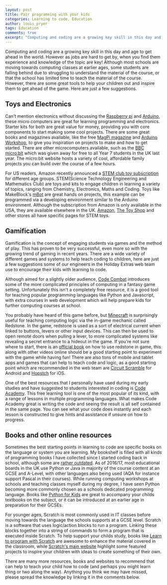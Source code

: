```yaml
---
layout: post
title: Pair programming with your kids
categories: Learning to code, Education
author: louis_pryer
tags: Education
comments: true
excerpt: "Computing and coding are a growing key skill in this day and age to get ahead in the world. However as jobs are hard to get by, when you find them experience and knowledge of the topic are key!"
---
```


Computing and coding are a growing key skill in this day and age to get ahead in the world. However as jobs are hard to get by, when you find them experience and knowledge of the topic are key!
Although most schools are moving towards computing classes at earlier ages, some students are falling behind due to struggling to understand the material of the course, or that the school has limited time to teach the material of the course.
However, there are some great tools to help your children out and inspire them to get ahead of the game.
Here are just a few suggestions.

## Toys and Electronics

Can't mention electronics without discussing the [Raspberry pi](https://www.raspberrypi.org/products/) and [Arduino](https://www.amazon.co.uk/Arduino-Starter-Kit-UNO-Board/dp/B009UKZV0A/ref=sr_1_4?ie=UTF8&qid=1485512466&sr=8-4&keywords=arduino), these micro computers are great for learning programming and electronics.
Starter kits for both are great value for money, providing you with core components to start making some cool projects.
There are some great books and magazines available, like the free [MagPi magazine](https://www.raspberrypi.org/magpi/) and [Arduino Workshop](https://www.waterstones.com/book/arduino-workshop-a-hands-on-introduction-with-65-projects/john-boxall/9781593274481), to give you inspiration on projects to make and how to get started.
There are other microcomputers available, such as the [BBC micro:bit](http://microbit.org/about/) which was given away for free to all Year 7 students in the UK last year.
The micro:bit website hosts a variety of cool, affordable family projects you can build over the course of a few hours.

For US readers, Amazon recently announced a [STEM club toy subscription](https://www.amazon.com/dp/B01M7UAJJI?tag=skim1x139863-20) for different age groups.
STEM(Science Technology Engineering and Mathematics Club) are toys and kits to engage children in learning a variety of topics, ranging from Chemistry, Electronics, Maths and Coding.
Toys like MakeBlock's [mBot](https://www.amazon.co.uk/mBot-Bluetooth-Version-Scratch-Programmable/dp/B00SK5RUQY) are great hands on projects, this example can be programmed via a developing environment similar to the Arduino environment.
Although the subscription from Amazon is only available in the USA, they are available elsewhere in the UK. [Amazon](https://www.amazon.co.uk/stem-toys/b?ie=UTF8&node=6714366031), [The Toy Shop](http://www.thetoyshop.com/c/stem-toys) and other stores all have specific pages for STEM toys.

## Gamification

Gamification is the concept of engaging students via games and the method of play.
This has proven to be very successful, even more so with the growing trend of gaming in recent years.
There are a wide variety of different games and systems to help teach coding to children, here are just a few suggestions some of our engineers in the Holiday Extras web team use to encourage their kids with learning to code.

Although aimed for a slightly older audience, [Code Combat](https://codecombat.com/) introduces some of the more complicated principles of computing in a fantasy game setting.
Unfortunately this isn't a completely free resource, it is a good tool for teaching popular programming languages like Python and Javascript, with extra courses in web development which will help prepare kids for further computing courses at school.

You probably have heard of this game before, but [Minecraft](https://minecraft.net/en-us/) is surprisingly useful for teaching computing logic via the in-game mechanic called Redstone.
In the game, redstone is used as a sort of electrical current when linked to buttons, levers or other input devices.
This can then be used to open remote doors when pulling a lever, to more complicated systems like revealing a secret entrance to a hideout in the game.
If you're not sure where to start, there is an [official book](https://www.amazon.co.uk/Minecraft-Redstone-Handbook-Updated-Official/dp/1405276789) on how to use redstone in game, this along with other videos online should be a good starting point to experiment with the game while having fun!
There are also tons of mobile and tablet apps and games that can help to teach code and logic, as a good starting point which are recommended in the web team are [Circuit Scramble](https://play.google.com/store/apps/details?id=com.Suborbital.CircuitScramble&hl=en_GB) for Android and [Hopstch](https://itunes.apple.com/us/app/hopscotch-hd/id617098629?mt=8&ign-mpt=uo%3D8) for iOS.

One of the best resources that I personally have used during my early studies and have suggested to students interested in coding is [Code Academy](https://www.codecademy.com/).
This free learning tool is one of the most popular of its kind, with a range of lessons in multiple programming languages.
What makes Code Academy great is writing the code and seeing the result is all self contained in the same page.
You can see what your code does instantly and each lesson is constructed to give hints and assistance if unsure on how to progress.

## Books and other online resources

Sometimes the best starting points in learning to code are specific books on the language or system you are learning.
My bookshelf is filled with all kinds of programming books I have collected since I started coding back in school, although some are [rather outdated](http://www.commitstrip.com/en/2017/01/23/coders-bookshelf/).
As of 2016/17, most educational boards in the UK use Python or Java in majority of the course content at an GCSE and A-Level, with other languages also being used (AQA for instance support Pascal in their courses).
While running computing workshops at schools and teaching classes myself during my degree, I have seen Python becoming more commonly chosen as a schools dedicated programming language.
Books like [Python for Kids](https://www.amazon.co.uk/Python-Kids-Playful-Introduction-Programming/dp/1593274076) are great to accompany your childs textbooks on the subject, or it can be introduced at an earlier age in preparation for their GCSEs.

For younger ages, Scratch is most commonly used in IT classes before moving towards the language the schools supports at a GCSE level.
Scratch is a software that uses logic/action blocks to run a program.
Linking these blocks together into a string of commands to form a program that is executed inside Scratch.
To help support your childs study, books like [Learn to program with Scratch](https://www.amazon.co.uk/Learn-Program-Scratch-Introduction-Programming/dp/1593275439) are awesome to enhance the material covered in the classroom, while [Scratch's main website](https://scratch.mit.edu/) highlight some featured projects to inspire your children with ideas to create something of their own.

There are many more resources, books and websites to recommend that can help to teach your child how to code (and perhaps you might learn thing or two along the way).
Anything you think we may have missed, please spread the knowledge by linking it in the comments below.
